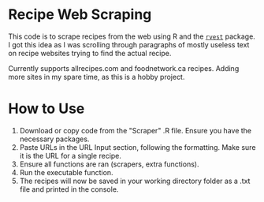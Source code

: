 # Recipe Web Scraping

This code is to scrape recipes from the web using R and the [`rvest`](https://rvest.tidyverse.org/) package. I got this idea as I was scrolling through paragraphs of mostly useless text on recipe websites trying to find the actual recipe.

Currently supports allrecipes.com and foodnetwork.ca recipes. Adding more sites in my spare time, as this is a hobby project.

# How to Use

1. Download or copy code from the "Scraper" .R file. Ensure you have the necessary packages.
2. Paste URLs in the URL Input section, following the formatting. Make sure it is the URL for a single recipe. 
3. Ensure all functions are ran (scrapers, extra functions). 
4. Run the executable function. 
5. The recipes will now be saved in your working directory folder as a .txt file and printed in the console. 
